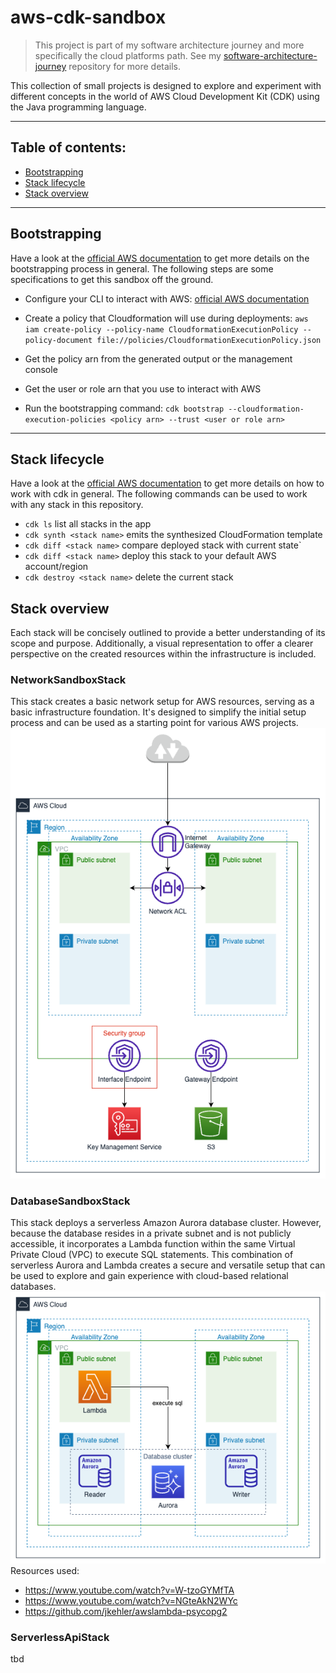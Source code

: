 # aws-cdk-sandbox

> This project is part of my software architecture journey and more specifically the cloud platforms path. See my [software-architecture-journey](https://github.com/mykingdomforapawn/software-architecture-journey) repository for more details.

This collection of small projects is designed to explore and experiment with different concepts in the world of AWS Cloud Development Kit (CDK) using the Java programming language.

---

## Table of contents:

- [Bootstrapping](#bootstrapping)
- [Stack lifecycle](#stack-lifecycle)
- [Stack overview](#stack-overview)

---

## Bootstrapping

Have a look at the [official AWS documentation](https://docs.aws.amazon.com/cdk/v2/guide/bootstrapping.html) to get more details on the bootstrapping process in general. The following steps are some specifications to get this sandbox off the ground.

- Configure your CLI to interact with AWS: [official AWS documentation](https://docs.aws.amazon.com/cli/latest/userguide/cli-chap-configure.html)
- Create a policy that Cloudformation will use during deployments: `aws iam create-policy --policy-name CloudformationExecutionPolicy --policy-document file://policies/CloudformationExecutionPolicy.json`

- Get the policy arn from the generated output or the management console
- Get the user or role arn that you use to interact with AWS
- Run the bootstrapping command: `cdk bootstrap --cloudformation-execution-policies <policy arn> --trust <user or role arn>`

---

## Stack lifecycle
Have a look at the [official AWS documentation](https://docs.aws.amazon.com/cdk/v2/guide/work-with.html) to get more details on how to work with cdk in general. The following commands can be used to work with any stack in this repository.

- `cdk ls` list all stacks in the app
- `cdk synth <stack name>` emits the synthesized CloudFormation template
- `cdk diff <stack name>` compare deployed stack with current state`
- `cdk diff <stack name>` deploy this stack to your default AWS account/region
- `cdk destroy <stack name>` delete the current stack

## Stack overview
Each stack will be concisely outlined to provide a better understanding of its scope and purpose. Additionally, a visual representation to offer a clearer perspective on the created resources within the infrastructure is included.

### NetworkSandboxStack
This stack creates a basic network setup for AWS resources, serving as a basic infrastructure foundation. It's designed to simplify the initial setup process and can be used as a starting point for various AWS projects.
![Diagram](diagrams/diagram_NetworkSandboxStack.drawio.png)

### DatabaseSandboxStack
This stack deploys a serverless Amazon Aurora database cluster. However, because the database resides in a private subnet and is not publicly accessible, it incorporates a Lambda function within the same Virtual Private Cloud (VPC) to execute SQL statements. This combination of serverless Aurora and Lambda creates a secure and versatile setup that can be used to explore and gain experience with cloud-based relational databases.
![Diagram](diagrams/diagram_DatabaseSandboxStack.drawio.png)
Resources used: 
- https://www.youtube.com/watch?v=W-tzoGYMfTA
- https://www.youtube.com/watch?v=NGteAkN2WYc 
- https://github.com/jkehler/awslambda-psycopg2


### ServerlessApiStack
tbd